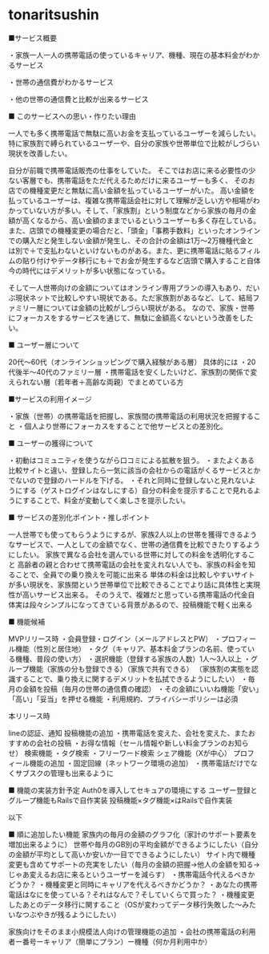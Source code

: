 # tonaritsushin
■サービス概要

・家族一人一人の携帯電話の使っているキャリア、機種、現在の基本料金がわかるサービス

・世帯の通信費がわかるサービス

・他の世帯の通信費と比較が出来るサービス


■ このサービスへの思い・作りたい理由

一人でも多く携帯電話で無駄に高いお金を支払っているユーザーを減らしたい。特に家族割で縛られているユーザーや、自分の家族や世帯単位で比較がしづらい現状を改善したい。

自分が前職で携帯電話販売の仕事をしていた。
そこではお店に来る必要性の少ない客層でも、携帯電話をただ代えるためだけに来るユーザーも多く、
そのお店での機種変更だと無駄に高い金額を払っているユーザーがいた。
高い金額を払っているユーザーは、複雑な携帯電話会社に対して理解が乏しい方や相場がわかっていない方が多い。そして、「家族割」という制度などから家族の毎月の金額が高くなるから、高い金額のままでいるというユーザーも多く存在している。
また、店頭での機種変更の場合だと、「頭金」「事務手数料」といったオンラインでの購入だと発生しない金額が発生し、その合計の金額は1万～2万機種代金とは別で＋で支払わないといけないものがある。また、更に携帯電話に貼るフィルムの貼り付けやデータ移行にも＋でお金が発生するなど店頭で購入すること自体今の時代にはデメリットが多い状態になっている。

そして一人世帯向けの金額についてはオンライン専用プランの導入もあり、だいぶ現状ネットで比較しやすい現状である。ただ家族割があるなど、して、結局ファミリー層については金額の比較がしづらい現状がある。
なので、家族・世帯にフォーカスをするサービスを通じて、無駄に金額高くないという改善をしたい。


■ ユーザー層について

20代～60代（オンラインショッピングで購入経験がある層）
具体的には
・20代後半～40代のファミリー層
・携帯電話を安くしたいけど、家族割の関係で変えられない層（若年者＋高齢な両親）でまとめている方


■サービスの利用イメージ

・家族（世帯）の携帯電話を把握し、家族間の携帯電話の利用状況を把握すること
・個人より世帯にフォーカスをすることで他サービスとの差別化。


■ ユーザーの獲得について

・初動はコミュニティを使うながら口コミによる拡散を狙う。
・またよくある比較サイトと違い、登録したら一気に該当の会社からの電話がくるサービスとかでないので登録のハードルを下げる。
・それと同時に登録しないと見れないようにする（ゲストログインはなしにする）自分の料金を提示することで見れるようにすることで、料金が変動してく楽しさを提示したい。


■ サービスの差別化ポイント・推しポイント

一人世帯でも使ってもらうようにするが、家族2人以上の世帯を獲得できるようなサービスで、一人としての金額でなく、世帯の通信費を比較できたりするようにしたい。
家族で異なる会社を選んでいる世帯に対しての料金を透明化すること
高齢者の親と合わせて携帯電話の会社を変えれない人でも、家族の料金を知ることで、全員での乗り換えを可能に出来る
単体の料金は比較しやすいサイトが多い現状を、家族間という世帯単位で比較できることでより話に具体性と実現性が高いサービス出来る。
そのうえで、複雑だと思っている携帯電話の代金自体実は段々シンプルになってきている背景があるので、投稿機能で軽く出来る


■ 機能候補

MVPリリース時
・会員登録・ログイン（メールアドレスとPW）
・プロフィール機能（性別と居住地）
・タグ（キャリア、基本料金プランの名前、使っている機種、普段の使い方）
・選択機能（登録する家族の人数）1人～3人以上
・グループ機能（家族の分も登録できる）（家族で共有できる）
（家族割の実態を認識することで、乗り換えに関するデメリットを払拭できるようにしたい）
・毎月の金額を投稿（毎月の世帯の通信費の確認）
・その金額にいいね機能「安い」「高い」「妥当」を押せる機能
・利用規約、プライバシーポリシーは必須


本リリース時

lineの認証、通知
投稿機能の追加
・携帯電話を変えた、会社を変えた、またおすすめの会社の投稿
・お得な情報（セール情報や新しい料金プランのお知らせ）
検索機能
・タグ検索
・フリーワード検索
シェア機能（Xが中心）
プロフィール機能の追加
・固定回線（ネットワーク環境の追加）
・携帯電話だけでなくサブスクの管理も出来るように


■ 機能の実装方針予定
Auth0を導入してセキュアの環境にする
ユーザー登録とグループ機能もRailsで自作実装
投稿機能×タグ機能×はRailsで自作実装


以下

■ 順に追加したい機能
家族内の毎月の金額のグラフ化（家計のサポート要素を増加出来るように）
世帯や毎月のGB別の平均金額ができるようにしたい（自分の金額が平均として高いか安いか一目でできるようにしたい）
サイト内で機種変更も含めてサポートの充実をしたい（毎月の金額の把握→他人の金額を知る→じゃあ変えるお店に来るというユーザーを減らす）
・携帯電話今代えるべきかどうか？
・機種変更と同時にキャリアを代えるべきかどうか？
・あなたの携帯電話はなにを使っている？それはなんで？そしていくらで買った？
・機種変更したあとのデータ移行に関すること（OSが変わってデータ移行失敗した～みたいなつぶやきが残るようにしたい）

家族向けをそのまま小規模法人向けの管理機能の追加
・会社の携帯電話の利用者ー番号ーキャリア（簡単にプラン）ー機種（何か月利用中か）

